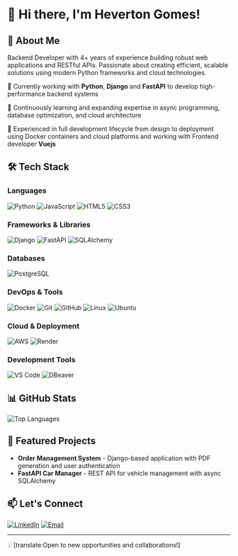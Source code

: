 # 👋 Hi there, I'm Heverton Gomes!

## 💫 About Me

Backend Developer with 4+ years of experience building robust web applications and RESTful APIs. Passionate about creating efficient, scalable solutions using modern Python frameworks and cloud technologies.

🔭 Currently working with **Python**, **Django** and **FastAPI** to develop high-performance backend systems

🌱 Continuously learning and expanding expertise in async programming, database optimization, and cloud architecture

💼 Experienced in full development lifecycle from design to deployment using Docker containers and cloud platforms and working with Frontend developer **Vuejs**

## 🛠️ Tech Stack

### Languages
![Python](https://img.shields.io/badge/Python-3776AB?style=for-the-badge&logo=python&logoColor=white)
![JavaScript](https://img.shields.io/badge/JavaScript-F7DF1E?style=for-the-badge&logo=javascript&logoColor=black)
![HTML5](https://img.shields.io/badge/HTML5-E34F26?style=for-the-badge&logo=html5&logoColor=white)
![CSS3](https://img.shields.io/badge/CSS3-1572B6?style=for-the-badge&logo=css3&logoColor=white)

### Frameworks & Libraries
![Django](https://img.shields.io/badge/Django-092E20?style=for-the-badge&logo=django&logoColor=white)
![FastAPI](https://img.shields.io/badge/FastAPI-009688?style=for-the-badge&logo=fastapi&logoColor=white)
![SQLAlchemy](https://img.shields.io/badge/SQLAlchemy-D71F00?style=for-the-badge&logo=sqlalchemy&logoColor=white)

### Databases
![PostgreSQL](https://img.shields.io/badge/PostgreSQL-316192?style=for-the-badge&logo=postgresql&logoColor=white)

### DevOps & Tools
![Docker](https://img.shields.io/badge/Docker-2496ED?style=for-the-badge&logo=docker&logoColor=white)
![Git](https://img.shields.io/badge/Git-F05032?style=for-the-badge&logo=git&logoColor=white)
![GitHub](https://img.shields.io/badge/GitHub-181717?style=for-the-badge&logo=github&logoColor=white)
![Linux](https://img.shields.io/badge/Linux-FCC624?style=for-the-badge&logo=linux&logoColor=black)
![Ubuntu](https://img.shields.io/badge/Ubuntu-E95420?style=for-the-badge&logo=ubuntu&logoColor=white)

### Cloud & Deployment
![AWS](https://img.shields.io/badge/AWS-232F3E?style=for-the-badge&logo=amazonwebservices&logoColor=white)
![Render](https://img.shields.io/badge/Render-46E3B7?style=for-the-badge&logo=render&logoColor=white)

### Development Tools
![VS Code](https://img.shields.io/badge/VS_Code-007ACC?style=for-the-badge&logo=visual-studio-code&logoColor=white)
![DBeaver](https://img.shields.io/badge/DBeaver-382923?style=for-the-badge&logo=dbeaver&logoColor=white)

## 📊 GitHub Stats

![Top Languages](https://github-readme-stats.vercel.app/api/top-langs/?username=hevertongomes256&hide=html,css&langs_count=8&layout=compact&theme=tokyonight&hide_border=true&bg_color=0d1117&text_color=fff&title_color=58a6ff&icon_color=58a6ff)

## 🚀 Featured Projects

- **Order Management System** - Django-based application with PDF generation and user authentication
- **FastAPI Car Manager** - REST API for vehicle management with async SQLAlchemy

## 📫 Let's Connect

[![LinkedIn](https://img.shields.io/badge/LinkedIn-0077B5?style=for-the-badge&logo=linkedin&logoColor=white)](https://www.linkedin.com/in/hevertongomes/)
[![Email](https://img.shields.io/badge/Email-D14836?style=for-the-badge&logo=gmail&logoColor=white)](mailto:heverton.gomes2018@gmail.com)

---

💡 [translate:Open to new opportunities and collaborations!]
